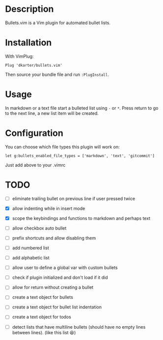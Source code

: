 # Description

Bullets.vim is a Vim plugin for automated bullet lists.

# Installation

With VimPlug:

```vim
Plug 'dkarter/bullets.vim'
```

Then source your bundle file and run `:PlugInstall`.


# Usage

In markdown or a text file start a bulleted list using `-` or `*`. Press return
to go to the next line, a new list item will be created.

# Configuration

You can choose which file types this plugin will work on:

```vim
let g:bullets_enabled_file_types = ['markdown', 'text', 'gitcommit']
```

Just add above to your .vimrc


# TODO

- [ ] eliminate trailing bullet on previous line if user pressed <cr> twice
- [x] allow indenting while in insert mode
- [x] scope the keybindings and functions to markdown and perhaps text
- [ ] allow checkbox auto bullet
- [ ] prefix shortcuts and allow disabling them 
- [ ] add numbered list
- [ ] add alphabetic list
- [ ] allow user to define a global var with custom bullets
- [ ] check if plugin initialized and don't load if it did
- [ ] allow <C-cr> for return without creating a bullet
- [ ] create a text object for bullets
- [ ] create a text object for bullet list indentation
- [ ] create a text object for todos
- [ ] detect lists that have multiline bullets (should have no empty lines between
  lines). (like this list 😆)




